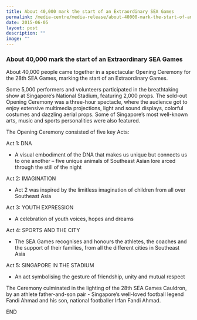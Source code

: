 ```yaml
---
title: About 40,000 mark the start of an Extraordinary SEA Games
permalink: /media-centre/media-release/about-40000-mark-the-start-of-an-extraordinary-sea-games/
date: 2015-06-05
layout: post
description: ""
image: ""
---
```


### **About 40,000 mark the start of an Extraordinary SEA Games**
About 40,000 people came together in a spectacular Opening Ceremony for the 28th SEA Games, marking the start of an Extraordinary Games.

Some 5,000 performers and volunteers participated in the breathtaking show at Singapore’s National Stadium, featuring 2,000 props. The sold-out Opening Ceremony was a three-hour spectacle, where the audience got to enjoy extensive multimedia projections, light and sound displays, colorful costumes and dazzling aerial props. Some of Singapore’s most well-known arts, music and sports personalities were also featured.

The Opening Ceremony consisted of five key Acts:

Act 1: DNA

*   A visual embodiment of the DNA that makes us unique but connects us to one another – five unique animals of Southeast Asian lore arced through the still of the night

Act 2: IMAGINATION

*   Act 2 was inspired by the limitless imagination of children from all over Southeast Asia

Act 3: YOUTH EXPRESSION

*   A celebration of youth voices, hopes and dreams

Act 4: SPORTS AND THE CITY

*   The SEA Games recognises and honours the athletes, the coaches and the support of their families, from all the different cities in Southeast Asia

Act 5: SINGAPORE IN THE STADIUM

*   An act symbolising the gesture of friendship, unity and mutual respect

The Ceremony culminated in the lighting of the 28th SEA Games Cauldron, by an athlete father-and-son pair - Singapore’s well-loved football legend Fandi Ahmad and his son, national footballer Irfan Fandi Ahmad.

END
